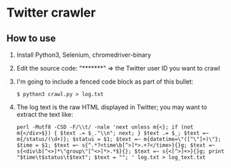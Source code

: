 # Twitter crawler

## How to use

1. Install Python3, Selenium, chromedriver-binary
1. Edit the source code: "*******" => the Twitter user ID you want to crawl
2. I'm going to include a fenced code block as part of this bullet:

    ```
    $ python3 crawl.py > log.txt 
    ```

1. The log text is the raw HTML displayed in Twitter; you may want to extract the text like:

    ```
    perl -Mutf8 -CSD -F/\\t/ -nale 'next unless m{<}; if (not m{</div>$}) { $text .= $_."\\n"; next; } $text .= $_; $text =~ m{/status/(\d+)}; $status = $1; $text =~ m{datetime=\"([^\"]+)\"}; $time = $1; $text =~ s{^.*?<time\b[^>]*>.+?</time>}{}g; $text =~ s{<div\b[^<>]*\"group\"[^<>]*>.*$}{}; $text =~ s{<[^>]+>}{}g; print "$time\t$status\t$text"; $text = ""; ' log.txt > log_text.txt 
    ```
